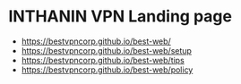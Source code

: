 # INTHANIN VPN Landing page
- https://bestvpncorp.github.io/best-web/
- https://bestvpncorp.github.io/best-web/setup
- https://bestvpncorp.github.io/best-web/tips
- https://bestvpncorp.github.io/best-web/policy